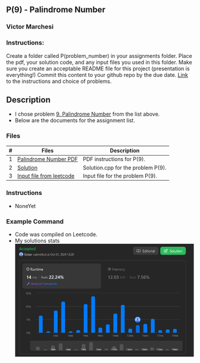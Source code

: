 ## P(9) - Palindrome Number
### Victor Marchesi
### Instructions:

Create a folder called P(problem_number) in your assignments folder.
Place the pdf, your solution code, and any input files you used in this folder.
Make sure you create an acceptable README file for this project (presentation is everything!)
Commit this content to your github repo by the due date. 
[Link](https://github.com/rugbyprof/4883-Programming_Techniques/tree/master/Assignments/A05) to the instructions and choice of problems.

## Description

- I chose problem [9. Palindrome Number](https://leetcode.com/problems/palindrome-number/description/) from the list above.
- Below are the documents for the assignment list.

### Files

|   #   | Files    | Description                      |
| :---: | -------- | -------------------------------- |
|  1  | [Palindrome Number PDF](./Palindrome_Number.pdf) | PDF instructions for P(9). |
|  2  | [Solution](./solution.cpp) | Solution.cpp for the problem P(9). |
|  3  | [Input file from leetcode](./input.txt) | Input file for the problem P(9). |


### Instructions

- NoneYet

### Example Command

- Code was compiled on Leetcode.
- My solutions stats
![alt text](image.png)